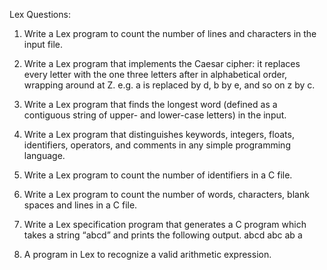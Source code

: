 Lex Questions:

1. Write a Lex program to count the number of lines and characters in the input file.

2. Write a Lex program that implements the Caesar cipher: it replaces every letter with the one three letters after in alphabetical order, wrapping around at Z. e.g. a is replaced by d, b by e, and so on z by c.

3. Write a Lex program that finds the longest word (defined as a contiguous string of upper- and lower-case letters) in the input.

4. Write a Lex program that distinguishes keywords, integers, floats, identifiers, operators, and comments in any simple programming language.

5. Write a Lex program to count the number of identifiers in a C file.

6. Write a Lex program to count the number of words, characters, blank spaces and lines in a C file.

7. Write a Lex specification program that generates a C program which takes a string “abcd” and prints the following output. 
abcd 
abc 
ab 
a

8. A program in Lex to recognize a valid arithmetic expression.